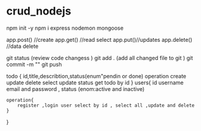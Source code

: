 # crud_nodejs

npm init -y 
npm i express nodemon mongoose




app.post() //create
app.get() //read select 
app.put()//updates
app.delete() //data delete



<!-- git commmand  -->

git status (review code changess )
git add . (add all changed file  to git )
git commit -m "<commit msg>"
git push




<!-- task -->

todo {
    id,title,describtion,status(enum"pendin or done)
    operation
    create update delete select update status get todo by id
}
users{
    id username email and password , status (enom:active and inactive)
    
    operation{
        register ,login user select by id , select all ,update and delete
    }
}